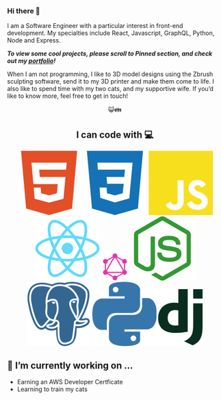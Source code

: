 ### Hi there 👋
I am a Software Engineer with a particular interest in front-end development. My specialties include React, Javascript, GraphQL, Python, Node and Express.

***To view some cool projects, please scroll to Pinned section, and check out my [portfolio](https://www.mdiaz.dev/)!***

When I am not programming, I like to 3D model designs using the Zbrush sculpting software, send it to my 3D printer and make them come to life. I also like to spend time with my two cats, and my supportive wife. If you’d like to know more, feel free to get in touch! 
<div align="center"> 😺👪 </div>

 ## <div align="center">I can code with 💻 </div>
<p align="center">
<img src="https://github.com/diaz4674/diaz4674/blob/master/images/html5.svg">
  <img src="https://github.com/diaz4674/diaz4674/blob/master/images/css3.svg">
  <img src="https://github.com/diaz4674/diaz4674/blob/master/images/javascript.svg">
  <img src="https://github.com/diaz4674/diaz4674/blob/master/images/react.svg">
  <img src="https://github.com/diaz4674/diaz4674/blob/master/images/GraphQL_Logo.svg.png">
  <img src="https://github.com/diaz4674/diaz4674/blob/master/images/nodejs.svg">
  <img src="https://github.com/diaz4674/diaz4674/blob/master/images/postgresql.svg">
  <img src="https://github.com/diaz4674/diaz4674/blob/master/images/python.svg">
  <img src="https://github.com/diaz4674/diaz4674/blob/master/images/django.svg">
</p>


## 🔭 I’m currently working on ...
  - Earning an AWS Developer Certficate
  - Learning to train my cats
<!--
**diaz4674/diaz4674** is a ✨ _special_ ✨ repository because its `README.md` (this file) appears on your GitHub profile.

Here are some ideas to get you started:


- 🌱 I’m currently learning ...
- 👯 I’m looking to collaborate on ...
- 🤔 I’m looking for help with ...
- 💬 Ask me about ...
- 📫 How to reach me: ...
- 😄 Pronouns: ...
- ⚡ Fun fact: ...
-->
